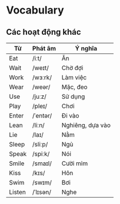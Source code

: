 # Vocabulary

## Các hoạt động khác

| Từ       | Phát âm     | Ý nghĩa           |
|----------|-------------|-------------------|
| Eat      | /iːt/       | Ăn                |
| Wait     | /weɪt/      | Chờ đợi           |
| Work     | /wɜːrk/     | Làm việc          |
| Wear     | /weər/      | Mặc, đeo          |
| Use      | /juːz/      | Sử dụng           |
| Play     | /pleɪ/      | Chơi              |
| Enter    | /ˈentər/    | Đi vào            |
| Lean     | /liːn/      | Nghiêng, dựa vào  |
| Lie      | /laɪ/       | Nằm               |
| Sleep    | /sliːp/     | Ngủ               |
| Speak    | /spiːk/     | Nói               |
| Smile    | /smaɪl/     | Cười mỉm          |
| Kiss     | /kɪs/       | Hôn               |
| Swim     | /swɪm/      | Bơi               |
| Listen   | /ˈlɪsən/    | Nghe              |